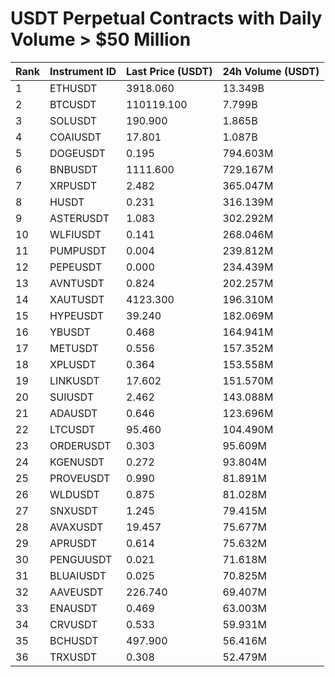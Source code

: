 # USDT Perpetual Contracts with Daily Volume > $50 Million

| Rank | Instrument ID | Last Price (USDT) | 24h Volume (USDT) |
|------|---------------|-------------------|-------------------|
| 1 | ETHUSDT | 3918.060 | 13.349B |
| 2 | BTCUSDT | 110119.100 | 7.799B |
| 3 | SOLUSDT | 190.900 | 1.865B |
| 4 | COAIUSDT | 17.801 | 1.087B |
| 5 | DOGEUSDT | 0.195 | 794.603M |
| 6 | BNBUSDT | 1111.600 | 729.167M |
| 7 | XRPUSDT | 2.482 | 365.047M |
| 8 | HUSDT | 0.231 | 316.139M |
| 9 | ASTERUSDT | 1.083 | 302.292M |
| 10 | WLFIUSDT | 0.141 | 268.046M |
| 11 | PUMPUSDT | 0.004 | 239.812M |
| 12 | PEPEUSDT | 0.000 | 234.439M |
| 13 | AVNTUSDT | 0.824 | 202.257M |
| 14 | XAUTUSDT | 4123.300 | 196.310M |
| 15 | HYPEUSDT | 39.240 | 182.069M |
| 16 | YBUSDT | 0.468 | 164.941M |
| 17 | METUSDT | 0.556 | 157.352M |
| 18 | XPLUSDT | 0.364 | 153.558M |
| 19 | LINKUSDT | 17.602 | 151.570M |
| 20 | SUIUSDT | 2.462 | 143.088M |
| 21 | ADAUSDT | 0.646 | 123.696M |
| 22 | LTCUSDT | 95.460 | 104.490M |
| 23 | ORDERUSDT | 0.303 | 95.609M |
| 24 | KGENUSDT | 0.272 | 93.804M |
| 25 | PROVEUSDT | 0.990 | 81.891M |
| 26 | WLDUSDT | 0.875 | 81.028M |
| 27 | SNXUSDT | 1.245 | 79.415M |
| 28 | AVAXUSDT | 19.457 | 75.677M |
| 29 | APRUSDT | 0.614 | 75.632M |
| 30 | PENGUUSDT | 0.021 | 71.618M |
| 31 | BLUAIUSDT | 0.025 | 70.825M |
| 32 | AAVEUSDT | 226.740 | 69.407M |
| 33 | ENAUSDT | 0.469 | 63.003M |
| 34 | CRVUSDT | 0.533 | 59.931M |
| 35 | BCHUSDT | 497.900 | 56.416M |
| 36 | TRXUSDT | 0.308 | 52.479M |
